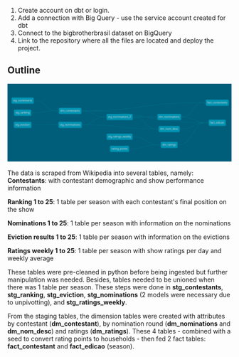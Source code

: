 1) Create account on dbt or login.
2) Add a connection with Big Query - use the service account created for dbt
3) Connect to the bigbrotherbrasil dataset on BigQuery 
4) Link to the repository where all the files are located and deploy the project.

## Outline

![lineage](lineage.png)

The data is scraped from Wikipedia into several tables, namely:
**Contestants**: with contestant demographic and show performance information  

**Ranking 1 to 25**: 1 table per season with each contestant's final position on the show  

**Nominations 1 to 25**: 1 table per season with information on the nominations  

**Eviction results 1 to 25**: 1 table per season with information on the evictions  

**Ratings weekly 1 to 25**: 1 table per season with show ratings per day and weekly average  


These tables were pre-cleaned in python before being ingested but further manipulation was needed. Besides, tables needed to be unioned when there was 1 table per season.
These steps were done in **stg_contestants**, **stg_ranking**, **stg_eviction**, **stg_nominations** (2 models were necessary due to unpivotting), and **stg_ratings_weekly**.

From the staging tables, the dimension tables were created with attributes by contestant (**dm_contestant**), by nomination round (**dm_nominations** and **dm_nom_desc**) and ratings (**dm_ratings**). These 4 tables - combined with a seed to convert rating points to households - then fed 2 fact tables: **fact_contestant** and **fact_edicao** (season).

